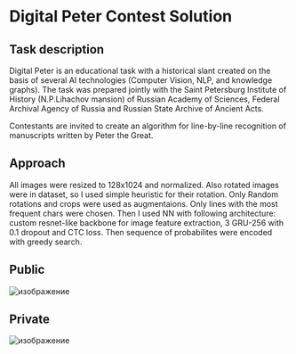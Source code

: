 # Digital Peter Contest Solution
## Task description
Digital Peter is an educational task with a historical slant created on the basis of several AI technologies (Computer Vision, NLP, and knowledge graphs). The task was prepared jointly with the Saint Petersburg Institute of History (N.P.Lihachov mansion) of Russian Academy of Sciences, Federal Archival Agency of Russia and Russian State Archive of Ancient Acts.

Contestants are invited to create an algorithm for line-by-line recognition of manuscripts written by Peter the Great.

## Approach
All images were resized to 128x1024 and normalized. Also rotated images were in dataset, so I used simple heuristic for their rotation. Only Random rotations and crops were used as augmentaions. Only lines with the most frequent chars were chosen. Then I used NN with following architecture: custom resnet-like backbone for image feature extraction, 3 GRU-256 with 0.1 dropout and CTC loss. Then sequence of probabilites were encoded with greedy search.

## Public
![изображение](https://user-images.githubusercontent.com/27767885/111811872-90ea5a80-88e8-11eb-9938-7994c8c28ec6.png)
## Private
![изображение](https://user-images.githubusercontent.com/27767885/111812032-bb3c1800-88e8-11eb-8ec9-1eeae7f5b54b.png)

